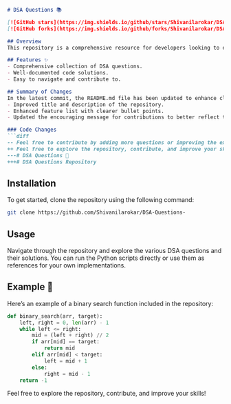 ```markdown
# DSA Questions 📚

[![GitHub stars](https://img.shields.io/github/stars/Shivanilarokar/DSA-Questions-?style=social)](https://github.com/Shivanilarokar/DSA-Questions-) 
[![GitHub forks](https://img.shields.io/github/forks/Shivanilarokar/DSA-Questions-?style=social)](https://github.com/Shivanilarokar/DSA-Questions-)

## Overview
This repository is a comprehensive resource for developers looking to enhance their coding skills through practical examples of data structures and algorithms.

## Features ✨
- Comprehensive collection of DSA questions.
- Well-documented code solutions.
- Easy to navigate and contribute to.

## Summary of Changes
In the latest commit, the README.md file has been updated to enhance clarity and engagement. The following changes were made:
- Improved title and description of the repository.
- Enhanced feature list with clearer bullet points.
- Updated the encouraging message for contributions to better reflect the collaborative spirit of the repository.

### Code Changes
```diff
-- Feel free to contribute by adding more questions or improving the existing solutions!
++ Feel free to explore the repository, contribute, and improve your skills!
---# DSA Questions 📖
+++# DSA Questions Repository
```

## Installation
To get started, clone the repository using the following command:
```bash
git clone https://github.com/Shivanilarokar/DSA-Questions-
```

## Usage
Navigate through the repository and explore the various DSA questions and their solutions. You can run the Python scripts directly or use them as references for your own implementations.

## Example 🎉
Here’s an example of a binary search function included in the repository:
```python
def binary_search(arr, target):
    left, right = 0, len(arr) - 1
    while left <= right:
        mid = (left + right) // 2
        if arr[mid] == target:
            return mid
        elif arr[mid] < target:
            left = mid + 1
        else:
            right = mid - 1
    return -1
```

Feel free to explore the repository, contribute, and improve your skills!
```